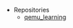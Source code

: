 <!-- _navbar.md -->
<!-- * <a class="naven firstnav">Language</a>
    * <a class="naven" href="#/en/README.md">English</a>
    * <a class="naven" href="#/README.md">中文</a> -->
* <a class="firstnav">Repositories</a>
    * <a class="naven" href="https://gitee.com/duolifeqnl/qemu_learning">qemu_learning</a>